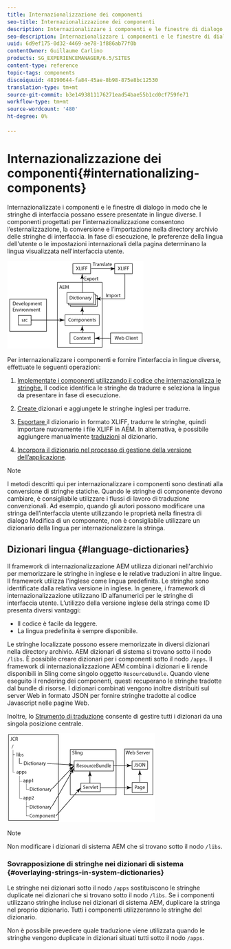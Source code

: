 ```yaml
---
title: Internazionalizzazione dei componenti
seo-title: Internazionalizzazione dei componenti
description: Internazionalizzare i componenti e le finestre di dialogo in modo che le stringhe di interfaccia possano essere presentate in lingue diverse
seo-description: Internazionalizzare i componenti e le finestre di dialogo in modo che le stringhe di interfaccia possano essere presentate in lingue diverse
uuid: 6d9ef175-0d32-4469-ae78-1f886ab77f0b
contentOwner: Guillaume Carlino
products: SG_EXPERIENCEMANAGER/6.5/SITES
content-type: reference
topic-tags: components
discoiquuid: 48190644-fa84-45ae-8b98-875e8bc12530
translation-type: tm+mt
source-git-commit: b3e1493811176271ead54bae55b1cd0cf759fe71
workflow-type: tm+mt
source-wordcount: '480'
ht-degree: 0%

---
```



# Internazionalizzazione dei componenti{#internationalizing-components}

Internazionalizzate i componenti e le finestre di dialogo in modo che le stringhe di interfaccia possano essere presentate in lingue diverse. I componenti progettati per l’internazionalizzazione consentono l’esternalizzazione, la conversione e l’importazione nella directory archivio delle stringhe di interfaccia. In fase di esecuzione, le preferenze della lingua dell&#39;utente o le impostazioni internazionali della pagina determinano la lingua visualizzata nell&#39;interfaccia utente.

![chlimage_1-9](assets/chlimage_1-9a.png)

Per internazionalizzare i componenti e fornire l’interfaccia in lingue diverse, effettuate le seguenti operazioni:

1. [Implementate i componenti utilizzando il codice che internazionalizza le stringhe.](/help/sites-developing/i18n-dev.md) Il codice identifica le stringhe da tradurre e seleziona la lingua da presentare in fase di esecuzione.
1. [Create ](/help/sites-developing/i18n-translator.md#creating-a-dictionary) dizionari e  [](/help/sites-developing/i18n-translator.md#adding-changing-and-removing-strings) aggiungete le stringhe inglesi per tradurre.

1. [Esportare ](/help/sites-developing/i18n-translator.md#exporting-a-dictionary) il dizionario in formato XLIFF, tradurre le stringhe, quindi  [](/help/sites-developing/i18n-translator.md#importing-a-dictionary) importare nuovamente i file XLIFF in AEM. In alternativa, è possibile aggiungere manualmente [traduzioni](/help/sites-developing/i18n-translator.md#editing-translated-strings) al dizionario.

1. [Incorpora il dizionario nel processo di gestione della versione dell’applicazione](/help/sites-developing/i18n-translator.md#publishing-dictionaries).

>[!NOTE]
>
>I metodi descritti qui per internazionalizzare i componenti sono destinati alla conversione di stringhe statiche. Quando le stringhe di componente devono cambiare, è consigliabile utilizzare i flussi di lavoro di traduzione convenzionali. Ad esempio, quando gli autori possono modificare una stringa dell’interfaccia utente utilizzando le proprietà nella finestra di dialogo Modifica di un componente, non è consigliabile utilizzare un dizionario della lingua per internazionalizzare la stringa.

## Dizionari lingua {#language-dictionaries}

Il framework di internazionalizzazione AEM utilizza dizionari nell&#39;archivio per memorizzare le stringhe in inglese e le relative traduzioni in altre lingue. Il framework utilizza l&#39;inglese come lingua predefinita. Le stringhe sono identificate dalla relativa versione in inglese. In genere, i framework di internazionalizzazione utilizzano ID alfanumerici per le stringhe di interfaccia utente. L’utilizzo della versione inglese della stringa come ID presenta diversi vantaggi:

* Il codice è facile da leggere.
* La lingua predefinita è sempre disponibile.

Le stringhe localizzate possono essere memorizzate in diversi dizionari nella directory archivio. AEM dizionari di sistema si trovano sotto il nodo `/libs`. È possibile creare dizionari per i componenti sotto il nodo `/apps`. Il framework di internazionalizzazione AEM combina i dizionari e li rende disponibili in Sling come singolo oggetto `ResourceBundle`. Quando viene eseguito il rendering dei componenti, questi recuperano le stringhe tradotte dal bundle di risorse. I dizionari combinati vengono inoltre distribuiti sul server Web in formato JSON per fornire stringhe tradotte al codice Javascript nelle pagine Web.

Inoltre, lo [Strumento di traduzione](/help/sites-developing/i18n-translator.md) consente di gestire tutti i dizionari da una singola posizione centrale.

![chlimage_1-10](assets/chlimage_1-10a.png)

>[!NOTE]
>
>Non modificare i dizionari di sistema AEM che si trovano sotto il nodo `/libs`.

### Sovrapposizione di stringhe nei dizionari di sistema {#overlaying-strings-in-system-dictionaries}

Le stringhe nei dizionari sotto il nodo `/apps` sostituiscono le stringhe duplicate nei dizionari che si trovano sotto il nodo `/libs`. Se i componenti utilizzano stringhe incluse nei dizionari di sistema AEM, duplicare la stringa nel proprio dizionario. Tutti i componenti utilizzeranno le stringhe del dizionario.

Non è possibile prevedere quale traduzione viene utilizzata quando le stringhe vengono duplicate in dizionari situati tutti sotto il nodo `/apps`.

